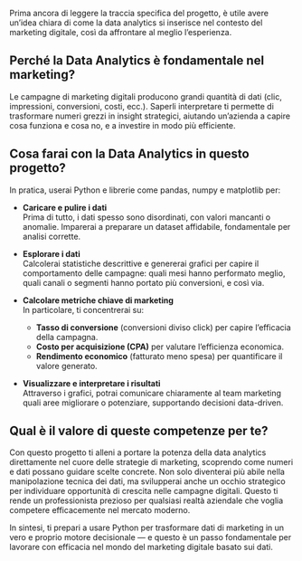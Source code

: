 Prima ancora di leggere la traccia specifica del progetto, è utile avere un’idea chiara di come la data analytics si inserisce nel contesto del marketing digitale, così da affrontare al meglio l’esperienza.

## Perché la Data Analytics è fondamentale nel marketing?

Le campagne di marketing digitali producono grandi quantità di dati (clic, impressioni, conversioni, costi, ecc.). Saperli interpretare ti permette di trasformare numeri grezzi in insight strategici, aiutando un’azienda a capire cosa funziona e cosa no, e a investire in modo più efficiente.

## Cosa farai con la Data Analytics in questo progetto?

In pratica, userai Python e librerie come pandas, numpy e matplotlib per:

- **Caricare e pulire i dati**  
  Prima di tutto, i dati spesso sono disordinati, con valori mancanti o anomalie. Imparerai a preparare un dataset affidabile, fondamentale per analisi corrette.

- **Esplorare i dati**  
  Calcolerai statistiche descrittive e genererai grafici per capire il comportamento delle campagne: quali mesi hanno performato meglio, quali canali o segmenti hanno portato più conversioni, e così via.

- **Calcolare metriche chiave di marketing**  
  In particolare, ti concentrerai su:  
  - **Tasso di conversione** (conversioni diviso click) per capire l’efficacia della campagna.  
  - **Costo per acquisizione (CPA)** per valutare l’efficienza economica.  
  - **Rendimento economico** (fatturato meno spesa) per quantificare il valore generato.

- **Visualizzare e interpretare i risultati**  
  Attraverso i grafici, potrai comunicare chiaramente al team marketing quali aree migliorare o potenziare, supportando decisioni data-driven.

## Qual è il valore di queste competenze per te?

Con questo progetto ti alleni a portare la potenza della data analytics direttamente nel cuore delle strategie di marketing, scoprendo come numeri e dati possano guidare scelte concrete. Non solo diventerai più abile nella manipolazione tecnica dei dati, ma svilupperai anche un occhio strategico per individuare opportunità di crescita nelle campagne digitali. Questo ti rende un professionista prezioso per qualsiasi realtà aziendale che voglia competere efficacemente nel mercato moderno.

In sintesi, ti prepari a usare Python per trasformare dati di marketing in un vero e proprio motore decisionale — e questo è un passo fondamentale per lavorare con efficacia nel mondo del marketing digitale basato sui dati.
